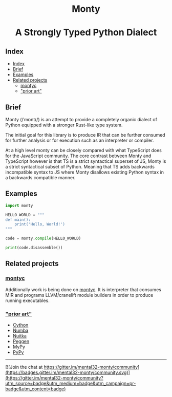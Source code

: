 <h1 align="center">Monty</h1>

<h1 align="center">A Strongly Typed Python Dialect</h1>

## Index

- [Index](#index)
- [Brief](#brief)
- [Examples](#examples)
- [Related projects](#related-projects)
  - [montyc](#montyc)
  - ["prior art"](#prior-art)


## Brief

Monty (/ˈmɒntɪ/) is an attempt to provide a completely organic dialect of
Python equipped with a stronger Rust-like type system.

The initial goal for this library is to produce IR that can be further consumed
for further analysis or for execution such as an interpreter or compiler.

At a high level monty can be closely compared with what TypeScript does for the
JavaScript community. The core contrast between Monty and TypeScript however is
that TS is a strict syntactical superset of JS, Monty is a strict syntactical
subset of Python. Meaning that TS adds backwards incompatible syntax to JS
where Monty disallows existing Python syntax in a backwards compatible manner.

## Examples

```py
import monty

HELLO_WORLD = """
def main():
    print('Hello, World!')
"""

code = monty.compile(HELLO_WORLD)

print(code.disassemble())
```

## Related projects

### [montyc](https://github.com/mental32/montyc)

Additionally work is being done on [montyc](https://github.com/mental32/montyc).
It is interpreter that consumes MIR and programs LLVM/cranelift module builders
in order to produce running executables.

### ["prior art"](https://github.com/rust-lang/rfcs/blob/master/text/2333-prior-art.md)

- [Cython](https://github.com/cython/cython)
- [Numba](https://github.com/numba/numba)
- [Nuitka](https://github.com/Nuitka/Nuitka)
- [Peggen](https://github.com/gvanrossum/pegen)
- [MyPy](https://github.com/python/mypy)
- [PyPy](https://foss.heptapod.net/pypy/pypy)

<hr>

[![Join the chat at https://gitter.im/mental32-monty/community](https://badges.gitter.im/mental32-monty/community.svg)](https://gitter.im/mental32-monty/community?utm_source=badge&utm_medium=badge&utm_campaign=pr-badge&utm_content=badge)
